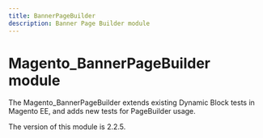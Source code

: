 ```yaml
---
title: BannerPageBuilder
description: Banner Page Builder module
---
```


# Magento_BannerPageBuilder module

The Magento_BannerPageBuilder extends existing Dynamic Block tests in Magento EE, and adds new tests for PageBuilder usage.

<InlineAlert slots="text" />
The version of this module is 2.2.5.
